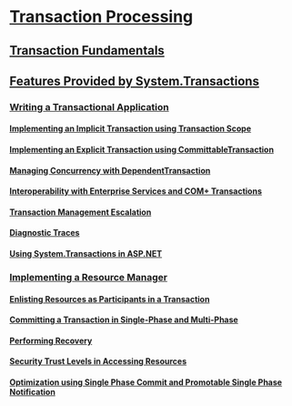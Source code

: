 # [Transaction Processing](index.md)
## [Transaction Fundamentals](transaction-fundamentals.md)
## [Features Provided by System.Transactions](features-provided-by-system-transactions.md)
### [Writing a Transactional Application](writing-a-transactional-application.md)
#### [Implementing an Implicit Transaction using Transaction Scope](implementing-an-implicit-transaction-using-transaction-scope.md)
#### [Implementing an Explicit Transaction using CommittableTransaction](implementing-an-explicit-transaction-using-committabletransaction.md)
#### [Managing Concurrency with DependentTransaction](managing-concurrency-with-dependenttransaction.md)
#### [Interoperability with Enterprise Services and COM+ Transactions](interoperability-with-enterprise-services-and-com-transactions.md)
#### [Transaction Management Escalation](transaction-management-escalation.md)
#### [Diagnostic Traces](diagnostic-traces.md)
#### [Using System.Transactions in ASP.NET](using-system-transactions-in-aspnet.md)
### [Implementing a Resource Manager](implementing-a-resource-manager.md)
#### [Enlisting Resources as Participants in a Transaction](enlisting-resources-as-participants-in-a-transaction.md)
#### [Committing a Transaction in Single-Phase and Multi-Phase](committing-a-transaction-in-single-phase-and-multi-phase.md)
#### [Performing Recovery](performing-recovery.md)
#### [Security Trust Levels in Accessing Resources](security-trust-levels-in-accessing-resources.md)
#### [Optimization using Single Phase Commit and Promotable Single Phase Notification](optimization-spc-and-promotable-spn.md)
